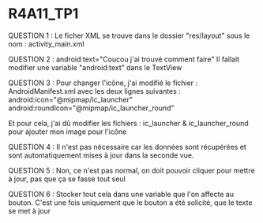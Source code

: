 # R4A11_TP1

QUESTION 1 :
Le ficher XML se trouve dans le dossier "res/layout" sous le nom : activity_main.xml

QUESTION 2 : 
        android:text="Coucou j'ai trouvé comment faire"
Il fallait modifier une variable "android:text" dans le TextView

QUESTION 3 : 
Pour changer l'icône, j'ai modifié le fichier : AndroidManifest.xml avec les deux lignes suivantes : 
        android:icon="@mipmap/ic_launcher"
        android:roundIcon="@mipmap/ic_launcher_round"

Et pour cela, j'ai dû modifier les fichiers : ic_launcher & ic_launcher_round pour ajouter mon image pour l'icône

QUESTION 4 : 
Il n'est pas nécessaire car les données sont récupérées et sont automatiquement mises à jour dans la seconde vue.

QUESTION 5 : 
Non, ce n'est pas normal, on doit pouvoir cliquer pour mettre à jour, pas que ça se fasse tout seul

QUESTION 6 : 
Stocker tout cela dans une variable que l'on affecte au bouton. C'est une fois uniquement que le bouton a été solicité, que le texte se met à jour
